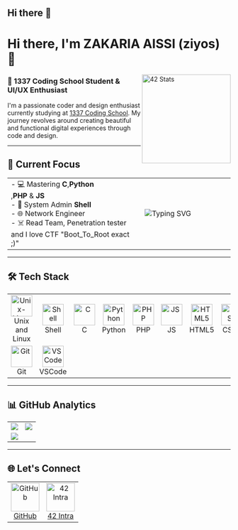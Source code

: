 ## Hi there 👋

<!--
**ziy0s/ziy0s** is a ✨ _special_ ✨ repository because its `README.md` (this file) appears on your GitHub profile.

Here are some ideas to get you started:

- 🔭 I’m currently working on ...
- 🌱 I’m currently learning ...
- 👯 I’m looking to collaborate on ...
- 🤔 I’m looking for help with ...
- 💬 Ask me about ...
- 📫 How to reach me: ...
- 😄 Pronouns: ...
- ⚡ Fun fact: ...
-->

# Hi there, I'm ZAKARIA AISSI (ziyos) 👋

<a href="https://github.com/oakoudad/badge42"><img src="https://badge.mediaplus.ma/binary/zaissi" alt="42 Stats" width="200" align="right"></a>

### 🚀 1337 Coding School Student & UI/UX Enthusiast

I'm a passionate coder and design enthusiast currently studying at [1337 Coding School](https://1337.ma/). My journey revolves around creating beautiful and functional digital experiences through code and design.

---

## 🎯 Current Focus

<table width="100%">
  <tr>
    <td width="60%">
      - 💻 Mastering <strong>C</strong>,<strong>Python</strong><br>,<strong>PHP</strong> & <strong>JS</strong> </br>
      - 🐧 System Admin <strong>Shell</strong> </br>
      - 🌐 Network Engineer </br>
      - ☠️ Read Team, Penetration tester and I love CTF "Boot_To_Root exact ;)"</br>
    </td>
    <td>
      <img src="https://readme-typing-svg.demolab.com?font=Fira+Code&pause=1000&color=22D3E3&width=435&lines=Hello+3alam!+From+ziyos;ziyos+is+here+to+wolcome+you;Hack+with+passion+and+purpose;Code+With+Purpose;Design+With+Passion;Python+Enthusiast" alt="Typing SVG" />
    </td>
  </tr>
</table>

---

## 🛠 Tech Stack

<table>
  <tr>
    <td align="center" width="96">
      <img src="https://icon.icepanel.io/Technology/svg/Linux.svg" width="48" height="48" alt="Unix-Linux" />
      <br>Unix and Linux
    </td>
    <td align="center" width="96">
      <img src="https://www.svgrepo.com/show/353478/bash-icon.svg" width="48" height="48" alt="Shell" />
      <br>Shell
    </td>
    <td align="center" width="96">
      <img src="https://cdn.jsdelivr.net/gh/devicons/devicon/icons/c/c-original.svg" width="48" height="48" alt="C" />
      <br>C
    </td>
    <td align="center" width="96">
      <img src="https://cdn.jsdelivr.net/gh/devicons/devicon/icons/python/python-original.svg" width="48" height="48" alt="Python" />
      <br>Python
    </td>
    <td align="center" width="96">
      <img src="https://www.svgrepo.com/show/303208/php-1-logo.svg" width="48" height="48" alt="PHP" />
      <br>PHP
    </td>
    <td align="center" width="96">
      <img src="https://www.svgrepo.com/show/303206/javascript-logo.svg" width="48" height="48" alt="JS" />
      <br>JS
    </td>
    <td align="center" width="96">
      <img src="https://cdn.jsdelivr.net/gh/devicons/devicon/icons/html5/html5-original.svg" width="48" height="48" alt="HTML5" />
      <br>HTML5
    </td>
    <td align="center" width="96">
      <img src="https://cdn.jsdelivr.net/gh/devicons/devicon/icons/css3/css3-original.svg" width="48" height="48" alt="CSS3" />
      <br>CSS3
    </td>
  </tr>
  <tr>
    <td align="center" width="96">
      <img src="https://cdn.jsdelivr.net/gh/devicons/devicon/icons/git/git-original.svg" width="48" height="48" alt="Git" />
      <br>Git
    </td>
    <td align="center" width="96">
      <img src="https://cdn.jsdelivr.net/gh/devicons/devicon/icons/vscode/vscode-original.svg" width="48" height="48" alt="VSCode" />
      <br>VSCode
    </td>
  </tr>
</table>

---

## 📊 GitHub Analytics

<table>
  <tr>
    <td>
      <img align="center" src="https://github-readme-stats.vercel.app/api?username=ziy0s&show_icons=true&theme=radical&include_all_commits=true" />
    </td>
    <td>
      <img align="center" src="https://github-readme-stats.vercel.app/api/top-langs/?username=ziy0s&layout=compact&theme=radical&langs_count=6&hide=procfile" />
    </td>
  </tr>
  <tr>
    <td colspan="2">
      <img src="https://github-readme-activity-graph.vercel.app/graph?username=ziy0s&theme=redical&area=true&hide_border=true" />
    </td>
  </tr>
</table>

---

## 🌐 Let's Connect

<table>
  <tr>
    <td align="center">
      <a href="https://github.com/ziy0s">
        <img src="https://img.icons8.com/3d-fluency/94/github.png" width="64" alt="GitHub"/>
        <br>GitHub
      </a>
    </td>
    <td align="center">
      <a href="https://profile.intra.42.fr/users/zaissi">
        <img src="https://img.icons8.com/external-tal-revivo-filled-tal-revivo/96/external-42-a-private-computer-engineering-institution-in-paris-logo-filled-tal-revivo.png" width="64" alt="42 Intra"/>
        <br>42 Intra
      </a>
    </td>
  </tr>
</table>
